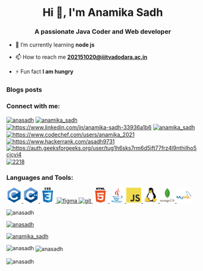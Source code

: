 <h1 align="center">Hi 👋, I'm Anamika Sadh</h1>
<h3 align="center">A passionate Java Coder and Web developer</h3>

- 🌱 I’m currently learning **node js**

- 📫 How to reach me **202151020@iiitvadodara.ac.in**

- ⚡ Fun fact **I am hungry**

### Blogs posts
<!-- BLOG-POST-LIST:START -->
<!-- BLOG-POST-LIST:END -->

<h3 align="left">Connect with me:</h3>
<p align="left">
<a href="https://dev.to/anasadh" target="blank"><img align="center" src="https://raw.githubusercontent.com/rahuldkjain/github-profile-readme-generator/master/src/images/icons/Social/devto.svg" alt="anasadh" height="30" width="40" /></a>
<a href="https://twitter.com/anamika_sadh" target="blank"><img align="center" src="https://raw.githubusercontent.com/rahuldkjain/github-profile-readme-generator/master/src/images/icons/Social/twitter.svg" alt="anamika_sadh" height="30" width="40" /></a>
<a href="https://linkedin.com/in/https://www.linkedin.com/in/anamika-sadh-33936a1b6" target="blank"><img align="center" src="https://raw.githubusercontent.com/rahuldkjain/github-profile-readme-generator/master/src/images/icons/Social/linked-in-alt.svg" alt="https://www.linkedin.com/in/anamika-sadh-33936a1b6" height="30" width="40" /></a>
<a href="https://instagram.com/anamika_sadh" target="blank"><img align="center" src="https://raw.githubusercontent.com/rahuldkjain/github-profile-readme-generator/master/src/images/icons/Social/instagram.svg" alt="anamika_sadh" height="30" width="40" /></a>
<a href="https://www.codechef.com/users/https://www.codechef.com/users/anamika_2021" target="blank"><img align="center" src="https://cdn.jsdelivr.net/npm/simple-icons@3.1.0/icons/codechef.svg" alt="https://www.codechef.com/users/anamika_2021" height="30" width="40" /></a>
<a href="https://www.hackerrank.com/https://www.hackerrank.com/asadh9731" target="blank"><img align="center" src="https://raw.githubusercontent.com/rahuldkjain/github-profile-readme-generator/master/src/images/icons/Social/hackerrank.svg" alt="https://www.hackerrank.com/asadh9731" height="30" width="40" /></a>
<a href="https://auth.geeksforgeeks.org/user/https://auth.geeksforgeeks.org/user/tug1h6sks7rm6d5jft77frz4l9nthilho5cjcyi4" target="blank"><img align="center" src="https://raw.githubusercontent.com/rahuldkjain/github-profile-readme-generator/master/src/images/icons/Social/geeks-for-geeks.svg" alt="https://auth.geeksforgeeks.org/user/tug1h6sks7rm6d5jft77frz4l9nthilho5cjcyi4" height="30" width="40" /></a>
<a href="https://discord.gg/2218" target="blank"><img align="center" src="https://raw.githubusercontent.com/rahuldkjain/github-profile-readme-generator/master/src/images/icons/Social/discord.svg" alt="2218" height="30" width="40" /></a>
</p>

<h3 align="left">Languages and Tools:</h3>
<p align="left"> <a href="https://www.cprogramming.com/" target="_blank" rel="noreferrer"> <img src="https://raw.githubusercontent.com/devicons/devicon/master/icons/c/c-original.svg" alt="c" width="40" height="40"/> </a> <a href="https://www.w3schools.com/cpp/" target="_blank" rel="noreferrer"> <img src="https://raw.githubusercontent.com/devicons/devicon/master/icons/cplusplus/cplusplus-original.svg" alt="cplusplus" width="40" height="40"/> </a> <a href="https://www.w3schools.com/css/" target="_blank" rel="noreferrer"> <img src="https://raw.githubusercontent.com/devicons/devicon/master/icons/css3/css3-original-wordmark.svg" alt="css3" width="40" height="40"/> </a> <a href="https://www.figma.com/" target="_blank" rel="noreferrer"> <img src="https://www.vectorlogo.zone/logos/figma/figma-icon.svg" alt="figma" width="40" height="40"/> </a> <a href="https://git-scm.com/" target="_blank" rel="noreferrer"> <img src="https://www.vectorlogo.zone/logos/git-scm/git-scm-icon.svg" alt="git" width="40" height="40"/> </a> <a href="https://www.w3.org/html/" target="_blank" rel="noreferrer"> <img src="https://raw.githubusercontent.com/devicons/devicon/master/icons/html5/html5-original-wordmark.svg" alt="html5" width="40" height="40"/> </a> <a href="https://www.java.com" target="_blank" rel="noreferrer"> <img src="https://raw.githubusercontent.com/devicons/devicon/master/icons/java/java-original.svg" alt="java" width="40" height="40"/> </a> <a href="https://developer.mozilla.org/en-US/docs/Web/JavaScript" target="_blank" rel="noreferrer"> <img src="https://raw.githubusercontent.com/devicons/devicon/master/icons/javascript/javascript-original.svg" alt="javascript" width="40" height="40"/> </a> <a href="https://www.linux.org/" target="_blank" rel="noreferrer"> <img src="https://raw.githubusercontent.com/devicons/devicon/master/icons/linux/linux-original.svg" alt="linux" width="40" height="40"/> </a> <a href="https://www.mongodb.com/" target="_blank" rel="noreferrer"> <img src="https://raw.githubusercontent.com/devicons/devicon/master/icons/mongodb/mongodb-original-wordmark.svg" alt="mongodb" width="40" height="40"/> </a> <a href="https://www.mysql.com/" target="_blank" rel="noreferrer"> <img src="https://raw.githubusercontent.com/devicons/devicon/master/icons/mysql/mysql-original-wordmark.svg" alt="mysql" width="40" height="40"/> </a> </p>

<!--  -->
<p align="left"> <img src="https://komarev.com/ghpvc/?username=anasadh&label=Profile%20views&color=0e75b6&style=flat" alt="anasadh" /> </p>

<p align="left"> <a href="https://github.com/ryo-ma/github-profile-trophy"><img src="https://github-profile-trophy.vercel.app/?username=anasadh" alt="anasadh" /></a> </p>

<p align="left"> <a href="https://twitter.com/anamika_sadh" target="blank"><img src="https://img.shields.io/twitter/follow/anamika_sadh?logo=twitter&style=for-the-badge" alt="anamika_sadh" /></a> </p>
<!--  -->

<p><img align="left" src="https://github-readme-stats.vercel.app/api/top-langs?username=anasadh&show_icons=true&locale=en&layout=compact" alt="anasadh" /></p>

<p>&nbsp;<img align="center" src="https://github-readme-stats.vercel.app/api?username=anasadh&show_icons=true&locale=en" alt="anasadh" /></p>

<p><img align="center" src="https://github-readme-streak-stats.herokuapp.com/?user=anasadh&" alt="anasadh" /></p>
